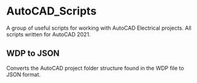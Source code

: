 # AutoCAD_Scripts
A group of useful scripts for working with AutoCAD Electrical projects. All scripts written for AutoCAD 2021.

## WDP to JSON
Converts the AutoCAD project folder structure found in the WDP file to JSON format.


